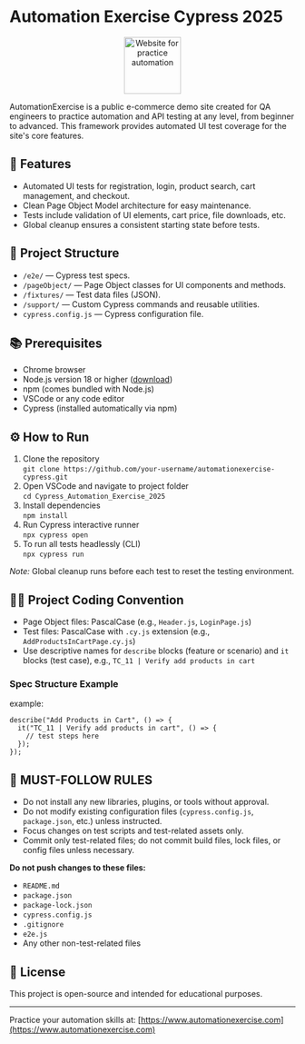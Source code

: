 # Automation Exercise Cypress 2025

<p align="center">
  <img src="/static/images/home/logo.png" alt="Website for practice automation" width="100" />
</p>

AutomationExercise is a public e-commerce demo site created for QA engineers to practice automation and API testing at any level, from beginner to advanced. This framework provides automated UI test coverage for the site's core features.

## 🚀 Features

- Automated UI tests for registration, login, product search, cart management, and checkout.
- Clean Page Object Model architecture for easy maintenance.
- Tests include validation of UI elements, cart price, file downloads, etc.
- Global cleanup ensures a consistent starting state before tests.

## 📁 Project Structure

- `/e2e/` — Cypress test specs.
- `/pageObject/` — Page Object classes for UI components and methods.
- `/fixtures/` — Test data files (JSON).
- `/support/` — Custom Cypress commands and reusable utilities.
- `cypress.config.js` — Cypress configuration file.

## 📚 Prerequisites

- Chrome browser
- Node.js version 18 or higher ([download](https://nodejs.org/en/download))
- npm (comes bundled with Node.js)
- VSCode or any code editor
- Cypress (installed automatically via npm)

## ⚙ How to Run

1. Clone the repository  
   `git clone https://github.com/your-username/automationexercise-cypress.git`
2. Open VSCode and navigate to project folder  
   `cd Cypress_Automation_Exercise_2025`
3. Install dependencies  
   `npm install`
4. Run Cypress interactive runner  
   `npx cypress open`
5. To run all tests headlessly (CLI)  
   `npx cypress run`

_Note:_ Global cleanup runs before each test to reset the testing environment.

## 🧑‍💻 Project Coding Convention

- Page Object files: PascalCase (e.g., `Header.js`, `LoginPage.js`)
- Test files: PascalCase with `.cy.js` extension (e.g., `AddProductsInCartPage.cy.js`)
- Use descriptive names for `describe` blocks (feature or scenario) and `it` blocks (test case), e.g., `TC_11 | Verify add products in cart`

### Spec Structure Example

example:

```
describe("Add Products in Cart", () => {
  it("TC_11 | Verify add products in cart", () => {
    // test steps here
  });
});
```

## 📜 MUST-FOLLOW RULES

- Do not install any new libraries, plugins, or tools without approval.
- Do not modify existing configuration files (`cypress.config.js`, `package.json`, etc.) unless instructed.
- Focus changes on test scripts and test-related assets only.
- Commit only test-related files; do not commit build files, lock files, or config files unless necessary.

**Do not push changes to these files:**

- `README.md`
- `package.json`
- `package-lock.json`
- `cypress.config.js`
- `.gitignore`
- `e2e.js`
- Any other non-test-related files

## 📝 License

This project is open-source and intended for educational purposes.

---

Practice your automation skills at: [https://www.automationexercise.com](https://www.automationexercise.com)
